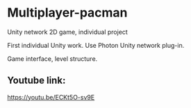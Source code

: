 # Multiplayer-pacman
Unity network 2D game, individual project

First individual Unity work. Use Photon Unity network plug-in. 

Game interface, level structure. 

## Youtube link:
https://youtu.be/ECKt5O-sv9E
